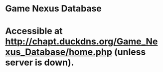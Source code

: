 # Game Nexus Database
# Accessible at http://chapt.duckdns.org/Game_Nexus_Database/home.php (unless server is down).
